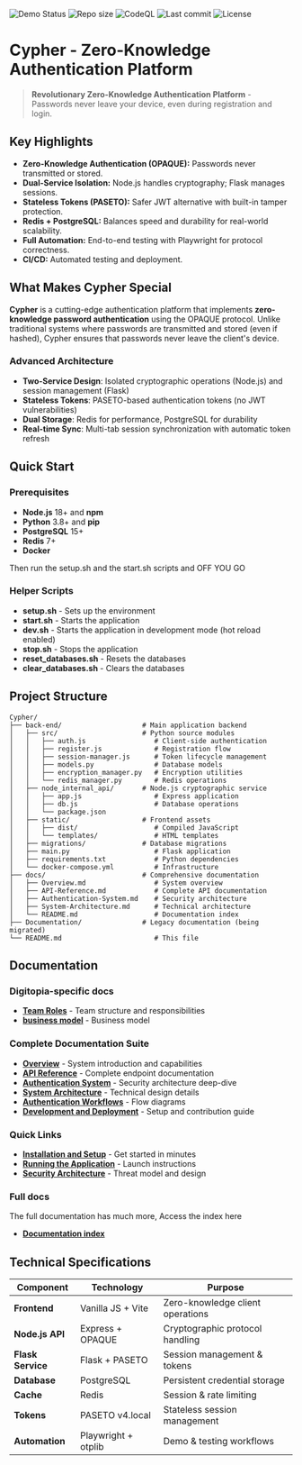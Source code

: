 ![Demo Status](https://github.com/RogueElectron/Cypher/actions/workflows/linux-test.yml/badge.svg)
![Repo size](https://img.shields.io/github/repo-size/RogueElectron/Cypher)
![CodeQL](https://github.com/RogueElectron/Cypher/actions/workflows/github-code-scanning/codeql/badge.svg)
![Last commit](https://img.shields.io/github/last-commit/RogueElectron/Cypher)
![License](https://img.shields.io/github/license/RogueElectron/Cypher?cacheSeconds=3600)

# Cypher - Zero-Knowledge Authentication Platform

> **Revolutionary Zero-Knowledge Authentication Platform** - Passwords never leave your device, even during registration and login.

## Key Highlights
- **Zero-Knowledge Authentication (OPAQUE):** Passwords never transmitted or stored.
- **Dual-Service Isolation:** Node.js handles cryptography; Flask manages sessions.
- **Stateless Tokens (PASETO):** Safer JWT alternative with built-in tamper protection.
- **Redis + PostgreSQL:** Balances speed and durability for real-world scalability.
- **Full Automation:** End-to-end testing with Playwright for protocol correctness.
- **CI/CD:** Automated testing and deployment.

## What Makes Cypher Special

**Cypher** is a cutting-edge authentication platform that implements **zero-knowledge password authentication** using the OPAQUE protocol. Unlike traditional systems where passwords are transmitted and stored (even if hashed), Cypher ensures that passwords never leave the client's device.

### Advanced Architecture
- **Two-Service Design**: Isolated cryptographic operations (Node.js) and session management (Flask)
- **Stateless Tokens**: PASETO-based authentication tokens (no JWT vulnerabilities)
- **Dual Storage**: Redis for performance, PostgreSQL for durability
- **Real-time Sync**: Multi-tab session synchronization with automatic token refresh

## Quick Start

### Prerequisites
- **Node.js** 18+ and **npm**
- **Python** 3.8+ and **pip**
- **PostgreSQL** 15+
- **Redis** 7+
- **Docker**

Then run the setup.sh and the start.sh scripts and OFF YOU GO

### Helper Scripts
- **setup.sh** - Sets up the environment
- **start.sh** - Starts the application
- **dev.sh** - Starts the application in development mode (hot reload enabled)
- **stop.sh** - Stops the application
- **reset_databases.sh** - Resets the databases
- **clear_databases.sh** - Clears the databases

## Project Structure

```
Cypher/
├── back-end/                    # Main application backend
│   ├── src/                     # Python source modules
│   │   ├── auth.js                 # Client-side authentication
│   │   ├── register.js             # Registration flow
│   │   ├── session-manager.js      # Token lifecycle management
│   │   ├── models.py               # Database models
│   │   ├── encryption_manager.py   # Encryption utilities
│   │   └── redis_manager.py        # Redis operations
│   ├── node_internal_api/       # Node.js cryptographic service
│   │   ├── app.js                  # Express application
│   │   ├── db.js                   # Database operations
│   │   └── package.json
│   ├── static/                  # Frontend assets
│   │   ├── dist/                   # Compiled JavaScript
│   │   └── templates/              # HTML templates
│   ├── migrations/              # Database migrations
│   ├── main.py                     # Flask application
│   ├── requirements.txt            # Python dependencies
│   └── docker-compose.yml          # Infrastructure
├── docs/                        # Comprehensive documentation
│   ├── Overview.md                 # System overview
│   ├── API-Reference.md            # Complete API documentation
│   ├── Authentication-System.md    # Security architecture
│   ├── System-Architecture.md      # Technical architecture
│   └── README.md                   # Documentation index
├── Documentation/               # Legacy documentation (being migrated)
└── README.md                       # This file
```

## Documentation

### Digitopia-specific docs
- **[Team Roles](docs/Team-Roles.md)** - Team structure and responsibilities
- **[business model](docs/business-model.md)** - Business model

### Complete Documentation Suite
- **[Overview](docs/Overview.md)** - System introduction and capabilities
- **[API Reference](docs/API-Reference.md)** - Complete endpoint documentation
- **[Authentication System](docs/Authentication-System.md)** - Security architecture deep-dive
- **[System Architecture](docs/System-Architecture.md)** - Technical design details
- **[Authentication Workflows](docs/Authentication-Workflows.md)** - Flow diagrams
- **[Development and Deployment](docs/Development-and-Deployment.md)** - Setup and contribution guide

### Quick Links
- **[Installation and Setup](docs/Installation-and-Setup.md)** - Get started in minutes
- **[Running the Application](docs/Running-the-Application.md)** - Launch instructions
- **[Security Architecture](docs/Security-Architecture.md)** - Threat model and design

### Full docs
The full documentation has much more, Access the index here
- **[Documentation index](docs/README.md)**

## Technical Specifications

| Component | Technology | Purpose |
|-----------|------------|---------|
| **Frontend** | Vanilla JS + Vite | Zero-knowledge client operations |
| **Node.js API** | Express + OPAQUE | Cryptographic protocol handling |
| **Flask Service** | Flask + PASETO | Session management & tokens |
| **Database** | PostgreSQL | Persistent credential storage |
| **Cache** | Redis | Session & rate limiting |
| **Tokens** | PASETO v4.local | Stateless session management |
| **Automation** | Playwright + otplib | Demo & testing workflows |

